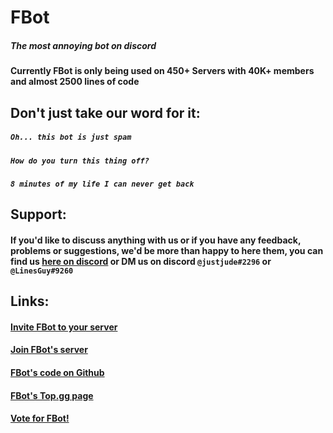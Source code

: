 # **FBot**
##### *The most annoying bot on discord*

#### Currently FBot is only being used on 450+ Servers with 40K+ members and almost 2500 lines of code

## **Don't just take our word for it:**
##### *`Oh... this bot is just spam`*
##### *`How do you turn this thing off?`*
##### *`8 minutes of my life I can never get back`*

## **Support:**
#### If you'd like to discuss anything with us or if you have any feedback, problems or suggestions, we'd be more than happy to here them, you can find us [here on discord](https://discord.gg/BDpXRq9) or DM us on discord `@justjude#2296` or `@LinesGuy#9260`

## **Links:**
#### [Invite FBot to your server](https://discord.com/oauth2/authorize?client_id=711934102906994699&permissions=8&scope=bot)
#### [Join FBot's server](https://discord.gg/BDpXRq9)
#### [FBot's code on Github](https://github.com/judev1/FBot)
#### [FBot's Top.gg page](https://top.gg/bot/711934102906994699)
#### [Vote for FBot!](https://top.gg/bot/711934102906994699/vote)
